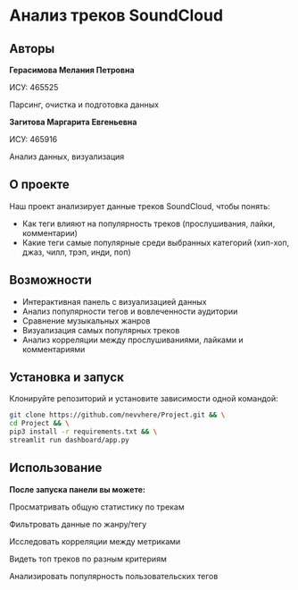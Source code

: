 # Анализ треков SoundCloud

## Авторы

**Герасимова Мелания Петровна**

ИСУ: 465525

Парсинг, очистка и подготовка данных

**Загитова Маргарита Евгеньевна**

ИСУ: 465916

Анализ данных, визуализация

## О проекте

Наш проект анализирует данные треков SoundCloud, чтобы понять:
- Как теги влияют на популярность треков (прослушивания, лайки, комментарии)
- Какие теги самые популярные среди выбранных категорий (хип-хоп, джаз, чилл, трэп, инди, поп)

## Возможности

- Интерактивная панель с визуализацией данных
- Анализ популярности тегов и вовлеченности аудитории
- Сравнение музыкальных жанров
- Визуализация самых популярных треков
- Анализ корреляции между прослушиваниями, лайками и комментариями

## Установка и запуск

Клонируйте репозиторий и установите зависимости одной командой:
```bash
git clone https://github.com/nevvhere/Project.git && \
cd Project && \
pip3 install -r requirements.txt && \
streamlit run dashboard/app.py
```

## Использование

**После запуска панели вы можете:**

Просматривать общую статистику по трекам

Фильтровать данные по жанру/тегу

Исследовать корреляции между метриками

Видеть топ треков по разным критериям

Анализировать популярность пользовательских тегов
